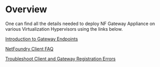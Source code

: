 
# Overview
One can find all the details needed to deploy NF Gateway Appliance on various Virtualization Hypervisors using the links below.

[Introduction to Gateway Endpoints](https://support.netfoundry.io/hc/en-us/articles/360017558212-Introduction-to-Gateway-Endpoints)

[NetFoundry Client FAQ](https://support.netfoundry.io/hc/en-us/articles/360033640831-NetFoundry-Client-FAQ)

[Troubleshoot Client and Gateway Registration Errors](https://support.netfoundry.io/hc/en-us/articles/360018120591-Troubleshoot-Client-and-Gateway-Registration-Errors)
